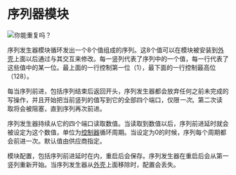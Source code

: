 # 序列器模块
![你能重复吗？](item:tis3d:sequencer_module)

序列发生器模块循环发出一个8个值组成的序列。这8个值可以在模块被安装到[外壳](../block/casing.md)上面以后通过与其交互来修改。每一竖列代表了序列中的一个值，每一行代表了这些值中的某一位。最上面的一行控制第一位（1），最下面的一行控制最高位（128）。

每当序列前进，包括序列结束后返回开头，序列发生器都会放弃任何之前未完成的写操作，并且开始把当前竖列的值写到它的全部四个端口，仅限*一次*。第二次读 取将会被阻塞，直到序列再次前进。

序列发生器持续从它的四个端口读取数值。当读取到数值以后，序列前进延时就会被设定为这个数值，单位为[控制器](../block/controller.md)循环周期。当设定为0的时候，序列每个周期都会前进一次。默认值由供应商指定。

模块配置，包括序列前进延时在内，重启后会保存。序列发生器在重启后会从第一竖列重新开始。当序列发生器从[外壳](../block/casing.md)上面移除时，配置会丢失。
